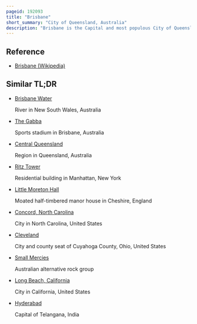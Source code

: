 ```yaml
---
pageid: 192093
title: "Brisbane"
short_summary: "City of Queensland, Australia"
description: "Brisbane is the Capital and most populous City of Queensland and the third most populous City in Australia and Oceania with a Population of approximately 2. 6 million. Brisbane lies at the Centre of South East Queensland, which includes several other regional Centres and Cities. The central Business District is situated on a Peninsula of the Brisbane River about 15 Km from its Mouth at Moreton Bay. Brisbane is located in the hilly Floodplain of the Brisbane River Valley between Moreton Bay and the Taylor and D'Aguilar Mountains. It sprawls across several local Government Areas, most centrally the City of Brisbane. The Term Brisbane is brisbanite."
---
```


## Reference

- [Brisbane (Wikipedia)](https://en.wikipedia.org/?curid=192093)

## Similar TL;DR

- [Brisbane Water](/tldr/en/brisbane-water)

  River in New South Wales, Australia

- [The Gabba](/tldr/en/the-gabba)

  Sports stadium in Brisbane, Australia

- [Central Queensland](/tldr/en/central-queensland)

  Region in Queensland, Australia

- [Ritz Tower](/tldr/en/ritz-tower)

  Residential building in Manhattan, New York

- [Little Moreton Hall](/tldr/en/little-moreton-hall)

  Moated half-timbered manor house in Cheshire, England

- [Concord, North Carolina](/tldr/en/concord-north-carolina)

  City in North Carolina, United States

- [Cleveland](/tldr/en/cleveland)

  City and county seat of Cuyahoga County, Ohio, United States

- [Small Mercies](/tldr/en/small-mercies)

  Australian alternative rock group

- [Long Beach, California](/tldr/en/long-beach-california)

  City in California, United States

- [Hyderabad](/tldr/en/hyderabad)

  Capital of Telangana, India
